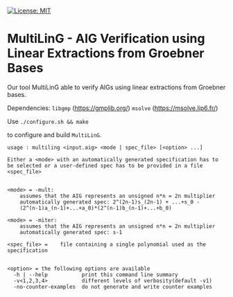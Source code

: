 [![License: MIT](https://img.shields.io/badge/License-MIT-yellow.svg)](https://opensource.org/licenses/MIT)

# MultiLinG - AIG Verification using Linear Extractions from Groebner Bases


Our tool MultiLinG able to verify AIGs using linear extractions from Groebner bases.

Dependencies: `libgmp` (https://gmplib.org/)
              `msolve` (https://msolve.lip6.fr/)
              

Use 
    `./configure.sh && make` 
    
to configure and build `MultiLinG`.


    usage : multiling <input.aig> <mode | spec_file> [<option> ...] 

    Either a <mode> with an automatically generated specification has to 
    be selected or a user-defined spec has to be provided in a file <spec_file>


    <mode> = -mult:
        assumes that the AIG represents an unsigned n*n = 2n multiplier
        automatically generated spec: 2^(2n-1)s_(2n-1) + ...+s_0 - 
        (2^(n-1)a_(n-1)+...+a_0)*(2^(n-1)b_(n-1)+...+b_0) 

    <mode> = -miter:
        assumes that the AIG represents an unsigned n*n = 2n multiplier
        automatically generated spec: s-1 

    <spec_file> =    file containing a single polynomial used as the specification


    <option> = the following options are available 
      -h | --help           print this command line summary 
      -v<1,2,3,4>           different levels of verbosity(default -v1) 
      -no-counter-examples  do not generate and write counter examples

